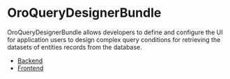 # OroQueryDesignerBundle

OroQueryDesignerBundle allows developers to define and configure the UI for application users to design complex query conditions for retrieving the datasets of entities records from the database.

- [Backend](./Resources/doc/backend/index.md)
- [Frontend](./Resources/doc/frontend/index.md)
